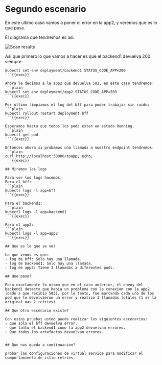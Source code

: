 
# Segundo escenario

En este ultimo caso vamos a poner el error en la app2, y veremos que es lo que pasa.

El diagrama que tendremos es asi:

![Scan results](../assets/istioretry-scenario1.png)

Asi que primero lo que vamos a hacer es que el backend1 devuelva 200 siempre:
```plain
kubectl set env deployment/backend1 STATUS_CODE_APP=200
```{{exec}}

Ahora le decimos a la app2 que devuelva 503, en este caso tendremos:
```plain
kubectl set env deployment/app2 STATUS_CODE_APP=503
```{{exec}}

Por ultimo limpiamos el log del bff para poder trabajar sin ruido:
```plain
kubectl rollout restart deployment bff
```{{exec}}

Esperamos hasta que todos los pods esten en estado Running.
```plain
kubectl get pod
```{{exec}}

Entonces ahora si probamos una llamada a nuestro endpoint tendremos:
```plain
curl http://localhost:30000/toapp; echo;
```{{exec}}

## Miremos los logs

Para ver los logs hacemos:
Para el bff:
```plain
kubectl logs -l app=bff
```{{exec}}

Para el backend1:
```plain
kubectl logs -l app=backend1
```{{exec}}

Para el app2:
```plain
kubectl logs -l app=app2
```{{exec}}

## Que es lo que se ve?

Lo que vemos es que:
- log de bff: Solo hay una llamada.
- log de backend1: Solo hay una llamada.
- log de app2: Tiene 3 llamadas a diferentes pods.

## Que paso?

Paso exactamente lo mismo que en el caso anterior, el envoy del backend1 detecto que habia un problema con la conexion con la app2 (dado a que recibio 503), por lo tanto, fue marcando cada uno de los pod que le devolvieron un error y realizo 3 llamadas totales (1 es la original mas 2 retries)

## Que otro escenario existe?

Con estas pruebas usted puede realizar los siguientes escenarios:
- que solo el bff devuelva error.
- que tanto el backend1 como la app2 devuelvan errores.
- Que todos los artefactos devuelvan errores.


## Que nos queda a continuacion?

probar las configuraciones de virtual service para modificar el comportamiento de istio retries.



